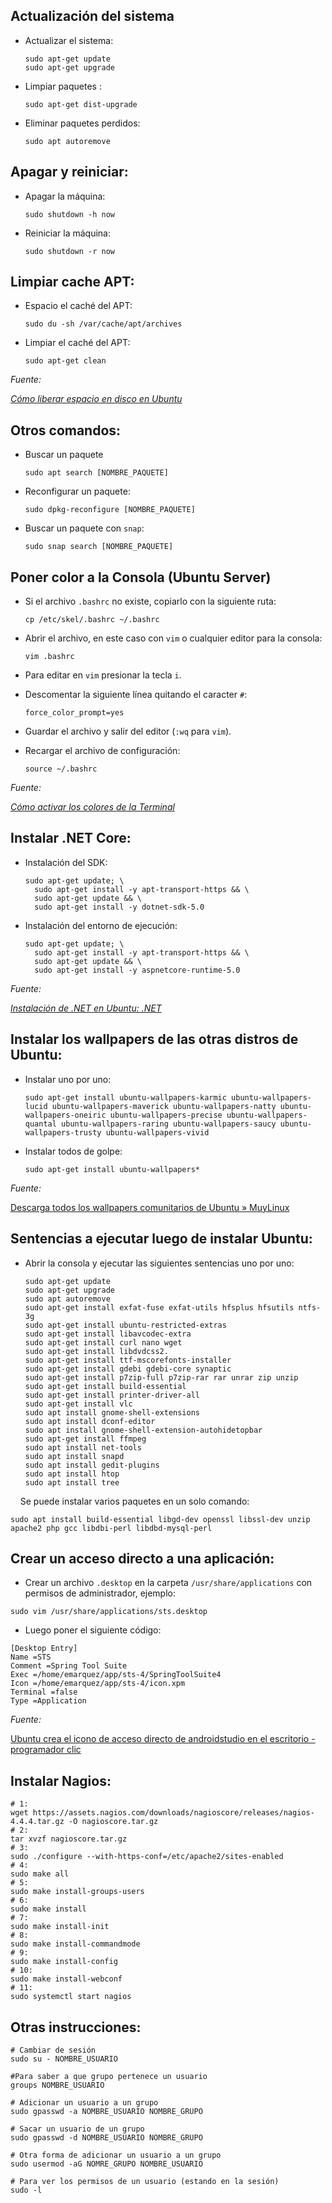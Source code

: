 ## Actualización del sistema

- Actualizar el sistema:
  
  ```shell
  sudo apt-get update
  sudo apt-get upgrade
  ```

- Limpiar paquetes :
  
  ```shell
  sudo apt-get dist-upgrade
  ```

- Eliminar paquetes perdidos:
  
  ```shell
  sudo apt autoremove
  ```

## Apagar y reiniciar:

- Apagar la máquina:
  
  ```shell
  sudo shutdown -h now
  ```

- Reiniciar la máquina:
  
  ```shell
  sudo shutdown -r now
  ```

## Limpiar cache APT:

- Espacio el caché del APT:
  
  ```shell
  sudo du -sh /var/cache/apt/archives
  ```

- Limpiar el caché del APT:
  
  ```shell
  sudo apt-get clean
  ```

*Fuente:*

[*Cómo liberar espacio en disco en Ubuntu*](https://computerhoy.com/paso-a-paso/software/como-liberar-espacio-disco-ubuntu-49812)

## Otros comandos:

* Buscar un paquete
  
  ```shell
  sudo apt search [NOMBRE_PAQUETE]
  ```

* Reconfigurar un paquete:
  
  ```shell
  sudo dpkg-reconfigure [NOMBRE_PAQUETE]
  ```

* Buscar un paquete con `snap`:
  
  ```shell
  sudo snap search [NOMBRE_PAQUETE]
  ```

## Poner color a la Consola (Ubuntu Server)

* Si el archivo `.bashrc` no existe, copiarlo con la siguiente ruta:
  
  ```shell
  cp /etc/skel/.bashrc ~/.bashrc
  ```

* Abrir el archivo, en este caso con `vim` o cualquier editor para la consola:
  
  ```shell
  vim .bashrc
  ```

* Para editar en `vim` presionar la tecla `i`.

* Descomentar la siguiente línea quitando el caracter `#`:
  
  ```shell
  force_color_prompt=yes
  ```

* Guardar el archivo y salir del editor (`:wq` para `vim`).

* Recargar el archivo de configuración:
  
  ```shell
  source ~/.bashrc
  ```

*Fuente:*

[*Cómo activar los colores de la Terminal*](https://ubunlog.com/como-activar-los-colores-de-la-terminal/?utm_source=feedburner&utm_medium=%24%7Bfeed%2C+email%7D&utm_campaign=Feed%3A+%24%7BUbunlog%7D+%28%24%7BUbunlog%7D%29)

## Instalar .NET Core:

- Instalación del SDK:
  
  ```shell
  sudo apt-get update; \
    sudo apt-get install -y apt-transport-https && \
    sudo apt-get update && \
    sudo apt-get install -y dotnet-sdk-5.0
  ```

- Instalación del entorno de ejecución:
  
  ```shell
  sudo apt-get update; \
    sudo apt-get install -y apt-transport-https && \
    sudo apt-get update && \
    sudo apt-get install -y aspnetcore-runtime-5.0
  ```

*Fuente:*

[*Instalación de .NET en Ubuntu: .NET*](https://docs.microsoft.com/es-es/dotnet/core/install/linux-ubuntu)

## Instalar los wallpapers de las otras distros de Ubuntu:

- Instalar uno por uno:
  
  ```shell
  sudo apt-get install ubuntu-wallpapers-karmic ubuntu-wallpapers-lucid ubuntu-wallpapers-maverick ubuntu-wallpapers-natty ubuntu-wallpapers-oneiric ubuntu-wallpapers-precise ubuntu-wallpapers-quantal ubuntu-wallpapers-raring ubuntu-wallpapers-saucy ubuntu-wallpapers-trusty ubuntu-wallpapers-vivid
  ```

- Instalar todos de golpe:
  
  ```shell
  sudo apt-get install ubuntu-wallpapers*
  ```

*Fuente:*

[Descarga todos los wallpapers comunitarios de Ubuntu » MuyLinux](http://www.muylinux.com/2014/08/12/wallpapers-comunitarios-ubuntu)

## Sentencias a ejecutar luego de instalar Ubuntu:

- Abrir la consola y ejecutar las siguientes sentencias uno por uno:
  
  ```shell
  sudo apt-get update
  sudo apt-get upgrade
  sudo apt autoremove
  sudo apt-get install exfat-fuse exfat-utils hfsplus hfsutils ntfs-3g
  sudo apt-get install ubuntu-restricted-extras
  sudo apt-get install libavcodec-extra
  sudo apt-get install curl nano wget
  sudo apt-get install libdvdcss2.
  sudo apt-get install ttf-mscorefonts-installer
  sudo apt-get install gdebi gdebi-core synaptic
  sudo apt-get install p7zip-full p7zip-rar rar unrar zip unzip
  sudo apt-get install build-essential
  sudo apt-get install printer-driver-all
  sudo apt-get install vlc
  sudo apt install gnome-shell-extensions
  sudo apt install dconf-editor
  sudo apt install gnome-shell-extension-autohidetopbar
  sudo apt-get install ffmpeg
  sudo apt install net-tools
  sudo apt install snapd
  sudo apt install gedit-plugins
  sudo apt install htop
  sudo apt install tree
  ```

    Se puede instalar varios paquetes en un solo comando:

```shell
sudo apt install build-essential libgd-dev openssl libssl-dev unzip apache2 php gcc libdbi-perl libdbd-mysql-perl
```

## Crear un acceso directo a una aplicación:

- Crear un archivo `.desktop` en la carpeta `/usr/share/applications` con permisos de administrador, ejemplo:

```shell
sudo vim /usr/share/applications/sts.desktop
```

- Luego poner el siguiente código:

```vim
[Desktop Entry]
Name =STS
Comment =Spring Tool Suite
Exec =/home/emarquez/app/sts-4/SpringToolSuite4
Icon =/home/emarquez/app/sts-4/icon.xpm
Terminal =false
Type =Application
```

*Fuente:*

[Ubuntu crea el icono de acceso directo de androidstudio en el escritorio - programador clic](https://programmerclick.com/article/68481311309/)

## Instalar Nagios:

```shell
# 1:
wget https://assets.nagios.com/downloads/nagioscore/releases/nagios-4.4.4.tar.gz -O nagioscore.tar.gz
# 2:
tar xvzf nagioscore.tar.gz
# 3:
sudo ./configure --with-https-conf=/etc/apache2/sites-enabled
# 4:
sudo make all
# 5:
sudo make install-groups-users
# 6:
sudo make install
# 7:
sudo make install-init
# 8:
sudo make install-commandmode
# 9:
sudo make install-config
# 10:
sudo make install-webconf
# 11:
sudo systemctl start nagios
```

## Otras instrucciones:

```shell
# Cambiar de sesión
sudo su - NOMBRE_USUARIO

#Para saber a que grupo pertenece un usuario
groups NOMBRE_USUARIO

# Adicionar un usuario a un grupo
sudo gpasswd -a NOMBRE_USUARIO NOMBRE_GRUPO

# Sacar un usuario de un grupo
sudo gpasswd -d NOMBRE_USUARIO NOMBRE_GRUPO

# Otra forma de adicionar un usuario a un grupo
sudo usermod -aG NOMRE_GRUPO NOMBRE_USUARIO

# Para ver los permisos de un usuario (estando en la sesión)
sudo -l
```

